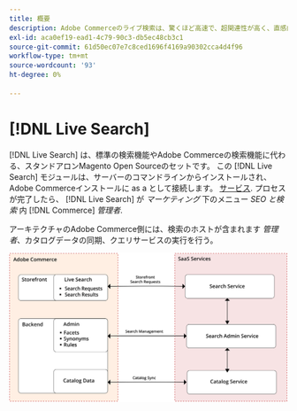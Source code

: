 ```yaml
---
title: 概要
description: Adobe Commerceのライブ検索は、驚くほど高速で、超関連性が高く、直感的な検索エクスペリエンスを提供します。
exl-id: aca0ef19-ead1-4c79-90c3-db5ec48cb3c1
source-git-commit: 61d50ec07e7c8ced1696f4169a90302cca4d4f96
workflow-type: tm+mt
source-wordcount: '93'
ht-degree: 0%

---
```


# [!DNL Live Search]

[!DNL Live Search] は、標準の検索機能やAdobe Commerceの検索機能に代わる、スタンドアロンMagento Open Sourceのセットです。 この [!DNL Live Search] モジュールは、サーバーのコマンドラインからインストールされ、Adobe Commerceインストールに as a として接続します。 [サービス](../landing/saas.md). プロセスが完了したら、 [!DNL Live Search] が *マーケティング* 下のメニュー *SEO と検索* 内 [!DNL Commerce] *管理者*.

アーキテクチャのAdobe Commerce側には、検索のホストが含まれます *管理者*、カタログデータの同期、クエリサービスの実行を行う。

![ライブ検索のアーキテクチャ図](assets/architecture-diagram.svg)
